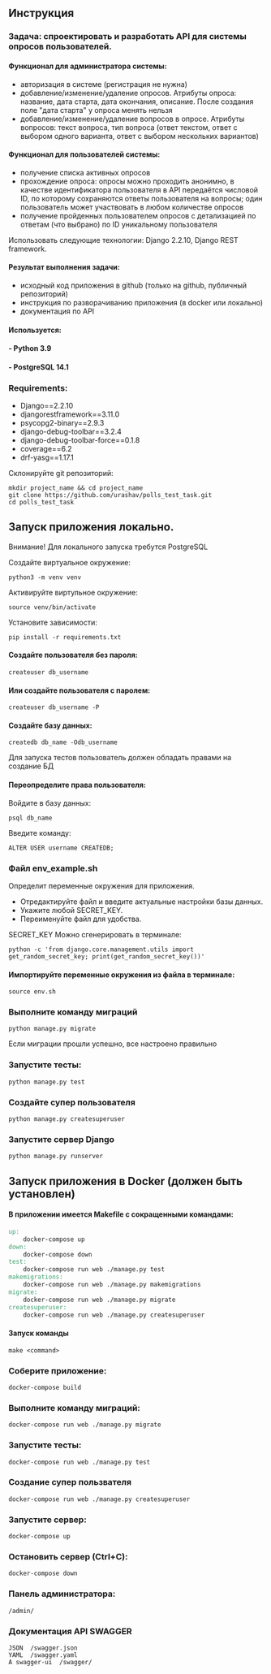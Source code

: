 ## Инструкция

### Задача: спроектировать и разработать API для системы опросов пользователей.

#### Функционал для администратора системы:

- авторизация в системе (регистрация не нужна)
- добавление/изменение/удаление опросов. Атрибуты опроса: название, дата старта, дата окончания, описание. После создания поле "дата старта" у опроса менять нельзя
- добавление/изменение/удаление вопросов в опросе. Атрибуты вопросов: текст вопроса, тип вопроса (ответ текстом, ответ с выбором одного варианта, ответ с выбором нескольких вариантов)

#### Функционал для пользователей системы:

- получение списка активных опросов
- прохождение опроса: опросы можно проходить анонимно, в качестве идентификатора пользователя в API передаётся числовой ID, по которому сохраняются ответы пользователя на вопросы; один пользователь может участвовать в любом количестве опросов
- получение пройденных пользователем опросов с детализацией по ответам (что выбрано) по ID уникальному пользователя

Использовать следующие технологии: Django 2.2.10, Django REST framework.

#### Результат выполнения задачи:
- исходный код приложения в github (только на github, публичный репозиторий)
- инструкция по разворачиванию приложения (в docker или локально)
- документация по API


#### Используется:
#### - Python 3.9
#### - PostgreSQL 14.1

### Requirements:
- Django==2.2.10
- djangorestframework==3.11.0
- psycopg2-binary==2.9.3
- django-debug-toolbar==3.2.4
- django-debug-toolbar-force==0.1.8
- coverage==6.2
- drf-yasg==1.17.1

Склонируйте git репозиторий:
```shell
mkdir project_name && cd project_name
git clone https://github.com/urashav/polls_test_task.git
cd polls_test_task
```

## Запуск приложения локально.

Внимание! Для локального запуска требутся PostgreSQL


Создайте виртуальное окружение:

```shell
python3 -m venv venv
```

Активируйте виртульное окружение:
```shell
source venv/bin/activate
```

Установите зависимости:
```shell
pip install -r requirements.txt
```


#### Создайте пользователя без пароля:
```shell
createuser db_username
```

#### Или создайте пользователя с паролем:
```shell
createuser db_username -P
```

#### Создайте базу данных:
```shell
createdb db_name -Odb_username
```

Для запуска тестов пользователь должен обладать правами на создание БД

#### Переопределите права пользователя:

Войдите в базу данных:
```shell
psql db_name
```

Введите команду:
```
ALTER USER username CREATEDB;
```

### Файл env_example.sh

Определит переменные окружения для приложения.
- Отредактируйте файл и введите актуальные настройки базы данных.
- Укажите любой SECRET_KEY.
- Переименуйте файл для удобства.

SECRET_KEY Можно сгенерировать в терминале:

```shell
python -c 'from django.core.management.utils import get_random_secret_key; print(get_random_secret_key())'
```

#### Импортируйте переменные окружения из файла в терминале:

```shell
source env.sh
```

### Выполните команду миграций
```shell
python manage.py migrate
```
Если миграции прошли успешно, все настроено правильно

### Запустите тесты:
```shell
python manage.py test
```

### Создайте супер пользователя
```shell
python manage.py createsuperuser
```

### Запустите сервер Django
```shell
python manage.py runserver
```

## Запуск приложения в Docker (должен быть установлен)

#### В приложении имеется Makefile с сокращенными командами:

```makefile
up:
	docker-compose up
down:
	docker-compose down
test:
	docker-compose run web ./manage.py test
makemigrations:
	docker-compose run web ./manage.py makemigrations
migrate:
	docker-compose run web ./manage.py migrate
createsuperuser:
	docker-compose run web ./manage.py createsuperuser
```

#### Запуск команды
```shell
make <command>
```


### Соберите приложение:
```shell
docker-compose build
```

### Выполните команду миграций:

```shell
docker-compose run web ./manage.py migrate
```

### Запустите тесты:
```shell
docker-compose run web ./manage.py test
```

### Создание супер пользвателя

```shell
docker-compose run web ./manage.py createsuperuser
```

### Запустите сервер:

```shell
docker-compose up
```

### Остановить сервер (Ctrl+C):

```shell
docker-compose down
```

### Панель администратора:
```djangourlpath
/admin/
```

### Документация API SWAGGER
```djangourlpath
JSON  /swagger.json
YAML  /swagger.yaml
A swagger-ui  /swagger/
```